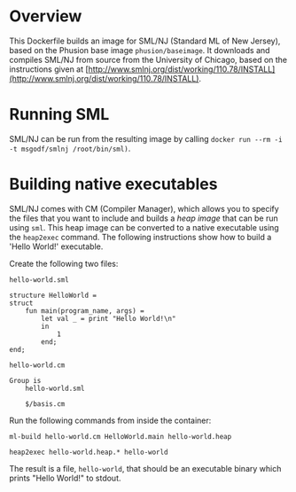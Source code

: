 # Overview

This Dockerfile builds an image for SML/NJ (Standard ML of New Jersey), based on the Phusion base image `phusion/baseimage`. It downloads and compiles SML/NJ from source from the University of Chicago, based on the instructions given at [http://www.smlnj.org/dist/working/110.78/INSTALL](http://www.smlnj.org/dist/working/110.78/INSTALL).

# Running SML

SML/NJ can be run from the resulting image by calling `docker run --rm -i -t msgodf/smlnj /root/bin/sml)`.

# Building native executables

SML/NJ comes with CM (Compiler Manager), which allows you to specify the files that you want to include and builds a _heap image_ that can be run using `sml`. This heap image can be converted to a native executable using the `heap2exec` command. The following instructions show how to build a 'Hello World!' executable.

Create the following two files:

`hello-world.sml`
```
structure HelloWorld =
struct
    fun main(program_name, args) =
        let val _ = print "Hello World!\n"
        in
            1
        end;
end;
```

`hello-world.cm`
```
Group is
    hello-world.sml

    $/basis.cm
```

Run the following commands from inside the container:

```
ml-build hello-world.cm HelloWorld.main hello-world.heap

heap2exec hello-world.heap.* hello-world
```

The result is a file, `hello-world`, that should be an executable binary which prints "Hello World!" to stdout.
